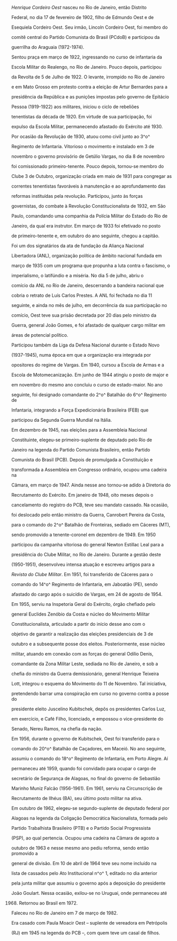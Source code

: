 

*Henrique Cordeiro Oest* nasceu no Rio de Janeiro, então Distrito

Federal, no dia 17 de fevereiro de 1902, filho de Edmundo Oest e de

Esequiela Cordeiro Oest. Seu irmão, Lincoln Cordeiro Oest, foi membro do

comitê central do Partido Comunista do Brasil (PCdoB) e participou da

guerrilha do Araguaia (1972-1974).



Sentou praça em março de 1922, ingressando no curso de infantaria da

Escola Militar do Realengo, no Rio de Janeiro. Pouco depois, participou

da Revolta de 5 de Julho de 1922. O levante, irrompido no Rio de Janeiro

e em Mato Grosso em protesto contra a eleição de Artur Bernardes para a

presidência da República e as punições impostas pelo governo de Epitácio

Pessoa (1919-1922) aos militares, iniciou o ciclo de rebeliões

tenentistas da década de 1920. Em virtude de sua participação, foi

expulso da Escola Militar, permanecendo afastado do Exército até 1930.



Por ocasião da Revolução de 1930, atuou como civil junto ao 3^o^

Regimento de Infantaria. Vitorioso o movimento e instalado em 3 de

novembro o governo provisório de Getúlio Vargas, no dia 8 de novembro

foi comissionado primeiro-tenente. Pouco depois, tornou-se membro do

Clube 3 de Outubro, organização criada em maio de 1931 para congregar as

correntes tenentistas favoráveis à manutenção e ao aprofundamento das

reformas instituídas pela revolução. Participou, junto às forças

governistas, do combate à Revolução Constitucionalista de 1932, em São

Paulo, comandando uma companhia da Polícia Militar do Estado do Rio de

Janeiro, da qual era instrutor. Em março de 1933 foi efetivado no posto

de primeiro-tenente e, em outubro do ano seguinte, chegou a capitão.



Foi um dos signatários da ata de fundação da Aliança Nacional

Libertadora (ANL), organização política de âmbito nacional fundada em

março de 1935 com um programa que propunha a luta contra o fascismo, o

imperialismo, o latifúndio e a miséria. No dia 5 de julho, abriu o

comício da ANL no Rio de Janeiro, descerrando a bandeira nacional que

cobria o retrato de Luís Carlos Prestes. A ANL foi fechada no dia 11

seguinte, e ainda no mês de julho, em decorrência da sua participação no

comício, Oest teve sua prisão decretada por 20 dias pelo ministro da

Guerra, general João Gomes, e foi afastado de qualquer cargo militar em

áreas de potencial político.



Participou também da Liga da Defesa Nacional durante o Estado Novo

(1937-1945), numa época em que a organização era integrada por

opositores do regime de Vargas. Em 1940, cursou a Escola de Armas e a

Escola de Motomecanização. Em junho de 1944 atingiu o posto de major e

em novembro do mesmo ano concluiu o curso de estado-maior. No ano

seguinte, foi designado comandante do 2^o^ Batalhão do 6^o^ Regimento de

Infantaria, integrando a Força Expedicionária Brasileira (FEB) que

participou da Segunda Guerra Mundial na Itália.



Em dezembro de 1945, nas eleições para a Assembleia Nacional

Constituinte, elegeu-se primeiro-suplente de deputado pelo Rio de

Janeiro na legenda do Partido Comunista Brasileiro, então Partido

Comunista do Brasil (PCB). Depois de promulgada a Constituição e

transformada a Assembleia em Congresso ordinário, ocupou uma cadeira na

Câmara, em março de 1947. Ainda nesse ano tornou-se adido à Diretoria do

Recrutamento do Exército. Em janeiro de 1948, oito meses depois o

cancelamento do registro do PCB, teve seu mandato cassado. Na ocasião,

foi deslocado pelo então ministro da Guerra, Canrobert Pereira da Costa,

para o comando do 2^o^ Batalhão de Fronteiras, sediado em Cáceres (MT),

sendo promovido a tenente-coronel em dezembro de 1949. Em 1950

participou da campanha vitoriosa do general Newton Estillac Leal para a

presidência do Clube Militar, no Rio de Janeiro. Durante a gestão deste

(1950-1951), desenvolveu intensa atuação e escreveu artigos para a

*Revista do Clube Militar*. Em 1951, foi transferido de Cáceres para o

comando do 14^o^ Regimento de Infantaria, em Jaboatão (PE), sendo

afastado do cargo após o suicídio de Vargas, em 24 de agosto de 1954.



Em 1955, serviu na Inspetoria Geral do Exército, órgão chefiado pelo

general Euclides Zenóbio da Costa e núcleo do Movimento Militar

Constitucionalista, articulado a partir do início desse ano com o

objetivo de garantir a realização das eleições presidenciais de 3 de

outubro e a subsequente posse dos eleitos. Posteriormente, esse núcleo

militar, atuando em conexão com as forças do general Odílio Denis,

comandante da Zona Militar Leste, sediada no Rio de Janeiro, e sob a

chefia do ministro da Guerra demissionário, general Henrique Teixeira

Lott, integrou o esquema do Movimento do 11 de Novembro. Tal iniciativa,

pretendendo barrar uma conspiração em curso no governo contra a posse do

presidente eleito Juscelino Kubitschek, depôs os presidentes Carlos Luz,

em exercício, e Café Filho, licenciado, e empossou o vice-presidente do

Senado, Nereu Ramos, na chefia da nação.



Em 1956, durante o governo de Kubitschek, Oest foi transferido para o

comando do 20^o^ Batalhão de Caçadores, em Maceió. No ano seguinte,

assumiu o comando do 18^o^ Regimento de Infantaria, em Porto Alegre. Aí

permaneceu até 1959, quando foi convidado para ocupar o cargo de

secretário de Segurança de Alagoas, no final do governo de Sebastião

Marinho Muniz Falcão (1956-1961). Em 1961, serviu na Circunscrição de

Recrutamento de Ilhéus (BA), seu último posto militar na ativa.



Em outubro de 1962, elegeu-se segundo-suplente de deputado federal por

Alagoas na legenda da Coligação Democrática Nacionalista, formada pelo

Partido Trabalhista Brasileiro (PTB) e o Partido Social Progressista

(PSP), ao qual pertencia. Ocupou uma cadeira na Câmara de agosto a

outubro de 1963 e nesse mesmo ano pediu reforma, sendo então promovido a

general de divisão. Em 10 de abril de 1964 teve seu nome incluído na

lista de cassados pelo Ato Institucional n^o^ 1, editado no dia anterior

pela junta militar que assumiu o governo após a deposição do presidente

João Goulart. Nessa ocasião, exilou-se no Uruguai, onde permaneceu até

1968. Retornou ao Brasil em 1972.



Faleceu no Rio de Janeiro em 7 de março de 1982.



Era casado com Paula Moacir Oest – suplente de vereadora em Petrópolis

(RJ) em 1945 na legenda do PCB –, com quem teve um casal de filhos.



